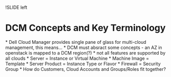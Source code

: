 !SLIDE left
# DCM Concepts and Key Terminology
<p></p>
* Dell Cloud Manager provides single pane of glass for multi-cloud management, this means...
  * DCM must absract some concepts - an AZ in openstack is mapped to a DCM region(?)
  * not all features are supported by all clouds
  * Server = Instance or Virtual Machine
  * Machine Image = Template
  * Server Product = Instance Type or Flavor
  * Firewall = Security Group
* How do Customers, Cloud Accounts and Groups/Roles fit together?